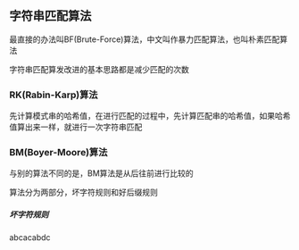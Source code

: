 ## 字符串匹配算法

最直接的办法叫BF(Brute-Force)算法，中文叫作暴力匹配算法，也叫朴素匹配算法

字符串匹配算发改进的基本思路都是减少匹配的次数

### RK(Rabin-Karp)算法

先计算模式串的哈希值，在进行匹配的过程中，先计算匹配串的哈希值，如果哈希值算出来一样，就进行一次字符串匹配

### BM(Boyer-Moore)算法

与别的算法不同的是，BM算法是从后往前进行比较的

算法分为两部分，坏字符规则和好后缀规则

##### 坏字符规则

abcacabdc

